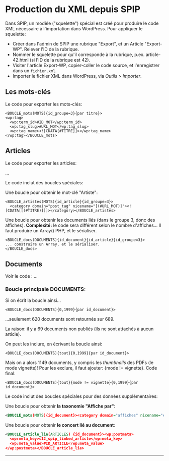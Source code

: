 # Production du XML depuis SPIP

Dans SPIP, un modèle ("squelette") spécial est créé pour produire le code XML nécessaire à l'importation dans WordPress. Pour appliquer le squelette:

- Créer dans l'admin de SPIP une rubrique "Export", et un Article "Export-WP". Relever l'ID de la rubrique.
- Nommer le squelette pour qu'il corresponde à la rubrique, p.ex. article-42.html (si l'ID de la rubrique est 42).
- Visiter l'article Export-WP, copier-coller le code source, et l'enregistrer dans un `fichier.xml`.
- Importer le fichier XML dans WordPress, via *Outils > Importer*.

## Les mots-clés

Le code pour exporter les mots-clés:

```
<BOUCLE_mots(MOTS){id_groupe=3}{par titre}>
<wp:tag>
  <wp:term_id>#ID_MOT</wp:term_id>
  <wp:tag_slug>#URL_MOT</wp:tag_slug>
  <wp:tag_name><![CDATA[#TITRE]]></wp:tag_name>
</wp:tag></BOUCLE_mots>
```

## Articles

Le code pour exporter les articles:

...

Le code inclut des boucles spéciales:

Une boucle pour obtenir le mot-clé "Artiste":

```
<BOUCLE_artistes(MOTS){id_article}{id_groupe=3}>
  <category domain="post_tag" nicename="[(#URL_MOT)]"><![CDATA[[(#TITRE)]]]></category></BOUCLE_artistes>
```

Une boucle pour obtenir les documents liés (dans le groupe 3, donc des affiches). **Complexité:** le code sera différent selon le nombre d'affiches... Il faut produire un Array() PHP, et le sérialiser.

```
<BOUCLE_docs(DOCUMENTS){id_document}{id_article}{id_groupe=3}>
... construire un Array, et le sérialiser.
</BOUCLE_docs>
```


## Documents

Voir le code : ...

### Boucle principale DOCUMENTS:

Si on écrit la boucle ainsi...

```
<BOUCLE_docs(DOCUMENTS){0,1999}{par id_document}>
```

...seulement 620 documents sont retournés sur 689.

La raison: il y a 69 documents non publiés (ils ne sont attachés à aucun article).

On peut les inclure, en écrivant la boucle ainsi:

```
<BOUCLE_docs(DOCUMENTS){tout}{0,1999}{par id_document}>
```

Mais on a alors 1149 documents, y compris les *thumbnails* des PDFs (le mode vignette)! Pour les exclure, il faut ajouter: {mode != vignette}. Code final:

```
<BOUCLE_docs(DOCUMENTS){tout}{mode != vignette}{0,1999}{par id_document}>
```

Le code inclut des boucles spéciales pour des données supplémentaires:

Une boucle pour obtenir **la taxonomie "Affiche par"**:

```xml
<BOUCLE_mots(MOTS){id_document}><category domain="affiches" nicename="#URL_MOT">[par (#TITRE)]</category></BOUCLE_mots>
```

Une boucle pour obtenir **le concert lié au document**:

```xml
<BOUCLE_article_lie(ARTICLES) {id_document}><wp:postmeta>
  <wp:meta_key>c12_spip_linked_article</wp:meta_key>
  <wp:meta_value>#ID_ARTICLE</wp:meta_value>
</wp:postmeta></BOUCLE_article_lie>
```

***
